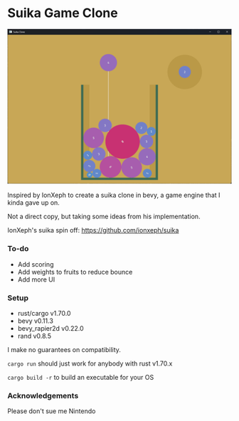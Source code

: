# Suika Game Clone

![Screenshot](./assets/screenshot.png)

Inspired by IonXeph to create a suika clone in bevy, a game engine that I kinda gave up on.

Not a direct copy, but taking some ideas from his implementation.

IonXeph's suika spin off: https://github.com/ionxeph/suika

### To-do

- Add scoring
- Add weights to fruits to reduce bounce
- Add more UI

### Setup

- rust/cargo v1.70.0
- bevy v0.11.3
- bevy_rapier2d v0.22.0
- rand v0.8.5

I make no guarantees on compatibility.

`cargo run` should just work for anybody with rust v1.70.x

`cargo build -r` to build an executable for your OS


### Acknowledgements

Please don't sue me Nintendo
